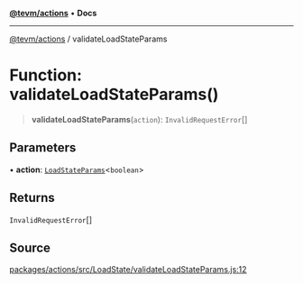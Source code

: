 [**@tevm/actions**](../README.md) • **Docs**

***

[@tevm/actions](../globals.md) / validateLoadStateParams

# Function: validateLoadStateParams()

> **validateLoadStateParams**(`action`): `InvalidRequestError`[]

## Parameters

• **action**: [`LoadStateParams`](../type-aliases/LoadStateParams.md)\<`boolean`\>

## Returns

`InvalidRequestError`[]

## Source

[packages/actions/src/LoadState/validateLoadStateParams.js:12](https://github.com/evmts/tevm-monorepo/blob/main/packages/actions/src/LoadState/validateLoadStateParams.js#L12)
